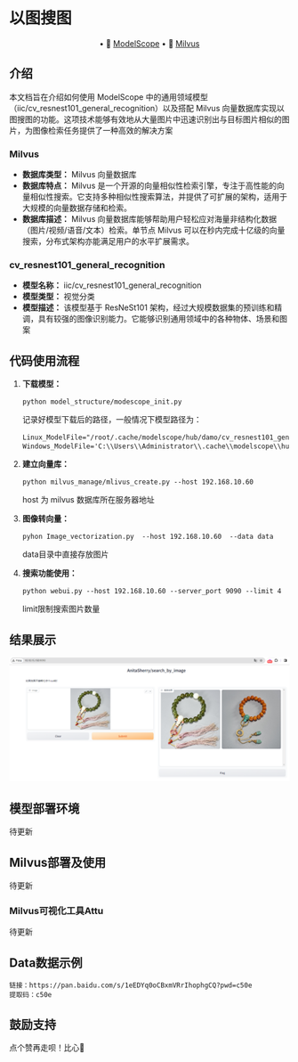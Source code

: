 # 以图搜图

<p align="center">
• 🤖 <a href="https://modelscope.cn/models/iic/cv_resnest101_general_recognition/summary" target="_blank">ModelScope</a> • 📃 <a href="https://milvus.io/" target="_blank">Milvus</a>  
</p>

## 介绍

本文档旨在介绍如何使用 ModelScope 中的通用领域模型（iic/cv_resnest101_general_recognition）以及搭配 Milvus 向量数据库实现以图搜图的功能。这项技术能够有效地从大量图片中迅速识别出与目标图片相似的图片，为图像检索任务提供了一种高效的解决方案

### Milvus

- **数据库类型：** Milvus 向量数据库
- **数据库特点：** Milvus 是一个开源的向量相似性检索引擎，专注于高性能的向量相似性搜索。它支持多种相似性搜索算法，并提供了可扩展的架构，适用于大规模的向量数据存储和检索。
- **数据库描述：** Milvus 向量数据库能够帮助用户轻松应对海量非结构化数据（图片/视频/语音/文本）检索。单节点 Milvus 可以在秒内完成十亿级的向量搜索，分布式架构亦能满足用户的水平扩展需求。

### cv_resnest101_general_recognition

- **模型名称：** iic/cv_resnest101_general_recognition
- **模型类型：** 视觉分类
- **模型描述：** 该模型基于 ResNeSt101 架构，经过大规模数据集的预训练和精调，具有较强的图像识别能力。它能够识别通用领域中的各种物体、场景和图案

## 代码使用流程

1. **下载模型：** 

   ```
   python model_structure/modescope_init.py
   ```

   记录好模型下载后的路径，一般情况下模型路径为：

   ```
   Linux_ModelFile="/root/.cache/modelscope/hub/damo/cv_resnest101_general_recognition/pytorch_model.pt"
   Windows_ModelFile='C:\\Users\\Administrator\\.cache\\modelscope\\hub\\damo\\cv_resnest101_general_recognition\\pytorch_model.pt'
   ```

2. **建立向量库：** 

   ```
   python milvus_manage/mlivus_create.py --host 192.168.10.60 
   ```

   host 为 milvus 数据库所在服务器地址

3. **图像转向量：** 

   ```
   pyhon Image_vectorization.py  --host 192.168.10.60  --data data
   ```

   data目录中直接存放图片

4. **搜索功能使用：** 

   ```
   python webui.py --host 192.168.10.60 --server_port 9090 --limit 4
   ```

   limit限制搜索图片数量

## 结果展示

![Alt text](example_image/1709712838229.png)

## 模型部署环境

待更新

## Milvus部署及使用

待更新

### Milvus可视化工具Attu

待更新

## Data数据示例

```
链接：https://pan.baidu.com/s/1eEDYq0oCBxmVRrIhophgCQ?pwd=c50e 
提取码：c50e
```

## 鼓励支持
 点个赞再走呗！比心💞️